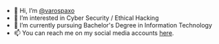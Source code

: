 - 👋 Hi, I’m [@varospaxo](https://github.com/varospaxo)
- 👀 I’m interested in Cyber Security / Ethical Hacking
- 🌱 I’m currently pursuing Bachelor's Degree in Information Technology
- 📫 You can reach me on my social media accounts [here](https://linktr.ee/vedantfar).<br>

<!---
varospaxo/varospaxo is a ✨ special ✨ repository because its `README.md` (this file) appears on your GitHub profile.
You can click the Preview link to take a look at your changes.
--->
